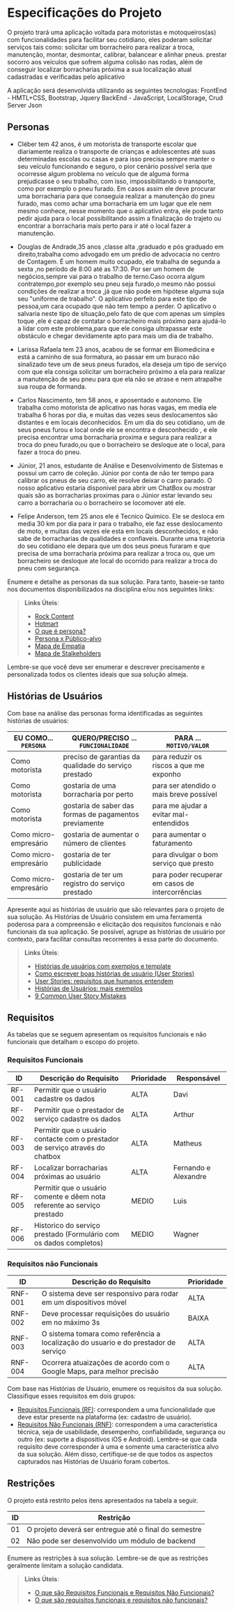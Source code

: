 # Especificações do Projeto

O projeto trará uma aplicação voltada para motoristas e motoqueiros(as) com funcionalidades para facilitar seu cotidiano, eles poderam solicitar serviços tais como: solicitar um borracheiro para realizar a troca, manutenção, montar, desmontar, calibrar, balancear e alinhar pneus. prestar socorro aos veículos que sofrem alguma colisão nas rodas, além de conseguir localizar borracharias próxima a sua localização atual cadastradas e verificadas pelo aplicativo

A aplicação será desenvolvida utilizando as seguintes tecnologias:
FrontEnd - HMTL+CSS, Bootstrap, Jquery
BackEnd  - JavaScript, LocalStorage, Crud Server Json

## Personas

* Cléber tem 42 anos, é um motorista de transporte escolar que diariamente realiza o transporte de crianças e adolescentes até suas determinadas escolas ou casas e para isso precisa sempre manter o seu veículo funcionando e seguro, o pior cenário possível seria que ocorresse algum problema no veículo que de alguma forma prejudicasse o seu trabalho, com isso, impossibilitando o transporte, como por exemplo o pneu furado. Em casos assim ele deve procurar uma borracharia para que conseguia realizar a manutenção do pneu furado, mas como achar uma borracharia em um lugar que ele nem mesmo conhece, nesse momento que o aplicativo entra, ele pode tanto pedir ajuda para o local possibilitando assim a finalização do trajeto ou encontrar a borracharia mais perto para ir até o local fazer a manutenção.
  
* Douglas de Andrade,35 anos ,classe alta ,graduado e pós graduado em direito,trabalha como advogado em um prédio de advocacia no centro de Contagem.
É um homem muito ocupado, ele trabalha de segunda a sexta ,no período de 8:00 até as 17:30.
Por ser um homem de negócios,sempre vai para o trabalho de terno.Caso ocorra algum contratempo,por exemplo seu pneu seja furado,o mesmo não possui condições de realizar a troca ,já que não pode em hipótese alguma suja seu "uniforme de trabalho".
O aplicativo perfeito para este tipo de pessoa,um cara ocupado que não tem tempo a perder.
O aplicativo o salvaria neste tipo de situação,pelo fato de que com apenas um simples toque ,ele é capaz de contatar o borracheiro mais próximo para ajudá-lo a lidar com este problema,para que ele consiga ultrapassar este obstáculo e chegar devidamente apto para mais um dia de trabalho.

* Larissa Rafaela tem 23 anos, acabou de se formar em Biomedicina e está a caminho de sua formatura, ao passar em um buraco não sinalizado teve um de seus pneus furados, ela deseja um tipo de serviço com que ela consiga solicitar um borracheiro próximo a ela para realizar a manutenção de seu pneu para que ela não se atrase e nem atrapalhe sua roupa de formanda.


* Carlos Nascimento, tem 58 anos, e aposentado e autonomo. Ele trabalha como motorista de aplicativo nas horas vagas, em media ele trabalha 6 horas por dia, e muitas das vezes seus deslocamentos são distantes e em locais deconhecidos. Em um dia do seu cotidiano, um de seus pneus furou e local onde ele se encontra e desconhecido , e ele precisa encontrar uma borracharia proxima e segura para realizar a troca do pneu furado,ou que o borracheiro se desloque ate o local, para fazer a troca do pneu.

* Júnior, 21 anos, estudante de Análise e Desenvolvimento de Sistemas e possui um carro de coleção. Júnior por conta de não ter tempo para calibrar os pneus de seu carro, ele resolve deixar o carro parado. O nosso aplicativo estaria disponivel para abrir um ChatBox ou mostrar quais são as borracharias proximas para o Júnior estar levando seu carro a borracharia ou o borracheiro se locomover até ele.

* Felipe Anderson, tem 25 anos ele é Tecnico Químico. Ele se desloca em media 30 km por dia para ir para o trabalho, ele faz esse deslocamento de moto, e muitas das vezes ele esta em locais desconhecidos, e não sabe de borracharias de qualidades e confiaveis. Durante uma trajetoria do seu cotidiano ele depara que um dos seus pneus furaram e que precisa de uma borracharia próxima para realizar a troca ou, que um borracheiro se desloque ate local do ocorrido para realizar a troca do pneu com segurança.



Enumere e detalhe as personas da sua solução. Para tanto, baseie-se tanto nos documentos disponibilizados na disciplina e/ou nos seguintes links:

> **Links Úteis**:
> - [Rock Content](https://rockcontent.com/blog/personas/)
> - [Hotmart](https://blog.hotmart.com/pt-br/como-criar-persona-negocio/)
> - [O que é persona?](https://resultadosdigitais.com.br/blog/persona-o-que-e/)
> - [Persona x Público-alvo](https://flammo.com.br/blog/persona-e-publico-alvo-qual-a-diferenca/)
> - [Mapa de Empatia](https://resultadosdigitais.com.br/blog/mapa-da-empatia/)
> - [Mapa de Stalkeholders](https://www.racecomunicacao.com.br/blog/como-fazer-o-mapeamento-de-stakeholders/)
>
Lembre-se que você deve ser enumerar e descrever precisamente e personalizada todos os clientes ideais que sua solução almeja.

## Histórias de Usuários

Com base na análise das personas forma identificadas as seguintes histórias de usuários:

|EU COMO... `PERSONA`    | QUERO/PRECISO ... `FUNCIONALIDADE`                        |PARA ... `MOTIVO/VALOR`                           |
|------------------------|-----------------------------------------------------------|--------------------------------------------------|
|Como motorista          | preciso de garantias da qualidade do serviço prestado     | para reduzir os riscos a que me exponho          |
|Como motorista          | gostaria de uma borracharia por perto                     | para ser atendido o mais breve possível          |
|Como motorista          | gostaria de saber das formas de pagamentos previamente    | para me ajudar a evitar mal-entendidos           |
|Como micro-empresário   | gostaria de aumentar o número de clientes                 | para aumentar o faturamento                      |
|Como micro-empresário   | gostaria de ter publicidade                               | para divulgar o bom serviço que presto           |
|Como micro-empresário   | gostaria de ter um registro do serviço prestado           | para poder recuperar em casos de intercorrências |

Apresente aqui as histórias de usuário que são relevantes para o projeto de sua solução. As Histórias de Usuário consistem em uma ferramenta poderosa para a compreensão e elicitação dos requisitos funcionais e não funcionais da sua aplicação. Se possível, agrupe as histórias de usuário por contexto, para facilitar consultas recorrentes à essa parte do documento.

> **Links Úteis**:
> - [Histórias de usuários com exemplos e template](https://www.atlassian.com/br/agile/project-management/user-stories)
> - [Como escrever boas histórias de usuário (User Stories)](https://medium.com/vertice/como-escrever-boas-users-stories-hist%C3%B3rias-de-usu%C3%A1rios-b29c75043fac)
> - [User Stories: requisitos que humanos entendem](https://www.luiztools.com.br/post/user-stories-descricao-de-requisitos-que-humanos-entendem/)
> - [Histórias de Usuários: mais exemplos](https://www.reqview.com/doc/user-stories-example.html)
> - [9 Common User Story Mistakes](https://airfocus.com/blog/user-story-mistakes/)

## Requisitos

As tabelas que se seguem apresentam os requisitos funcionais e não funcionais que detalham o escopo do projeto.

### Requisitos Funcionais

|ID    | Descrição do Requisito                                                        | Prioridade | Responsável         |
|------|-------------------------------------------------------------------------------|------------|---------------------|
|RF-001| Permitir que o usuário cadastre os dados                                      |    ALTA    | Davi                |
|RF-002| Permitir que o prestador de serviço cadastre os dados                         |    ALTA    | Arthur              |
|RF-003| Permitir que o usuário contacte com o prestador de serviço através do chatbox |    ALTA    | Matheus             |
|RF-004| Localizar borracharias próximas ao usuário                                    |    ALTA    | Fernando e Alexandre|
|RF-005| Permitir que o usuário comente e dêem nota referente ao serviço prestado      |    MEDIO   | Luis                |
|RF-006| Historico do serviço prestado (Formulário com os dados completos)             |    MEDIO   | Wagner              |

### Requisitos não Funcionais

|ID     | Descrição do Requisito                                                              |Prioridade |
|-------|-------------------------------------------------------------------------------------|-----------|
|RNF-001| O sistema deve ser responsivo para rodar em um dispositivos móvel                   |   ALTA    | 
|RNF-002| Deve processar requisições do usuário em no máximo 3s                               |   BAIXA   | 
|RNF-003| O sistema tomara como referência a localização do usuario e do prestador de serviço |   ALTA    |
|RNF-004| Ocorrera atuaizações de acordo com o Google Maps, para melhor precisão              |   ALTA    |

Com base nas Histórias de Usuário, enumere os requisitos da sua solução. Classifique esses requisitos em dois grupos:

- [Requisitos Funcionais
 (RF)](https://pt.wikipedia.org/wiki/Requisito_funcional):
 correspondem a uma funcionalidade que deve estar presente na
  plataforma (ex: cadastro de usuário).
- [Requisitos Não Funcionais
  (RNF)](https://pt.wikipedia.org/wiki/Requisito_n%C3%A3o_funcional):
  correspondem a uma característica técnica, seja de usabilidade,
  desempenho, confiabilidade, segurança ou outro (ex: suporte a
  dispositivos iOS e Android).
Lembre-se que cada requisito deve corresponder à uma e somente uma
característica alvo da sua solução. Além disso, certifique-se de que
todos os aspectos capturados nas Histórias de Usuário foram cobertos.

## Restrições

O projeto está restrito pelos itens apresentados na tabela a seguir.

|ID| Restrição                                             |
|--|-------------------------------------------------------|
|01| O projeto deverá ser entregue até o final do semestre |
|02| Não pode ser desenvolvido um módulo de backend        |


Enumere as restrições à sua solução. Lembre-se de que as restrições geralmente limitam a solução candidata.

> **Links Úteis**:
> - [O que são Requisitos Funcionais e Requisitos Não Funcionais?](https://codificar.com.br/requisitos-funcionais-nao-funcionais/)
> - [O que são requisitos funcionais e requisitos não funcionais?](https://analisederequisitos.com.br/requisitos-funcionais-e-requisitos-nao-funcionais-o-que-sao/)
